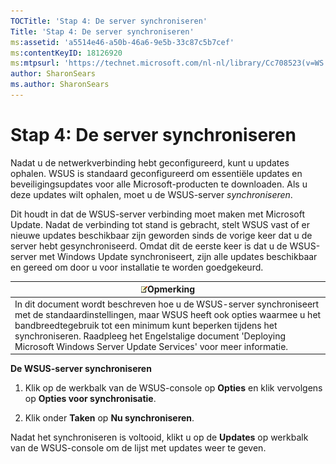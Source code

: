 ```yaml
---
TOCTitle: 'Stap 4: De server synchroniseren'
Title: 'Stap 4: De server synchroniseren'
ms:assetid: 'a5514e46-a50b-46a6-9e5b-33c87c5b7cef'
ms:contentKeyID: 18126920
ms:mtpsurl: 'https://technet.microsoft.com/nl-nl/library/Cc708523(v=WS.10)'
author: SharonSears
ms.author: SharonSears
---
```


Stap 4: De server synchroniseren
================================

Nadat u de netwerkverbinding hebt geconfigureerd, kunt u updates ophalen. WSUS is standaard geconfigureerd om essentiële updates en beveiligingsupdates voor alle Microsoft-producten te downloaden. Als u deze updates wilt ophalen, moet u de WSUS-server *synchroniseren*.

Dit houdt in dat de WSUS-server verbinding moet maken met Microsoft Update. Nadat de verbinding tot stand is gebracht, stelt WSUS vast of er nieuwe updates beschikbaar zijn geworden sinds de vorige keer dat u de server hebt gesynchroniseerd. Omdat dit de eerste keer is dat u de WSUS-server met Windows Update synchroniseert, zijn alle updates beschikbaar en gereed om door u voor installatie te worden goedgekeurd.

| ![](/security-updates/images/Cc708523.note(WS.10).gif)Opmerking                                                                                                                                                                                                                                                              |
|-----------------------------------------------------------------------------------------------------------------------------------------------------------------------------------------------------------------------------------------------------------------------------------------------------------------------------------------|
| In dit document wordt beschreven hoe u de WSUS-server synchroniseert met de standaardinstellingen, maar WSUS heeft ook opties waarmee u het bandbreedtegebruik tot een minimum kunt beperken tijdens het synchroniseren. Raadpleeg het Engelstalige document 'Deploying Microsoft Windows Server Update Services' voor meer informatie. |

**De WSUS-server synchroniseren**
1.  Klik op de werkbalk van de WSUS-console op **Opties** en klik vervolgens op **Opties voor synchronisatie**.

2.  Klik onder **Taken** op **Nu synchroniseren**.

Nadat het synchroniseren is voltooid, klikt u op de **Updates** op werkbalk van de WSUS-console om de lijst met updates weer te geven.
